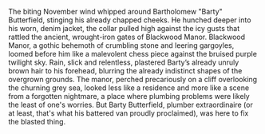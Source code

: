 The biting November wind whipped around Bartholomew "Barty" Butterfield, stinging his already chapped cheeks.  He hunched deeper into his worn, denim jacket, the collar pulled high against the icy gusts that rattled the ancient, wrought-iron gates of Blackwood Manor.  Blackwood Manor, a gothic behemoth of crumbling stone and leering gargoyles, loomed before him like a malevolent chess piece against the bruised purple twilight sky.  Rain, slick and relentless, plastered Barty’s already unruly brown hair to his forehead, blurring the already indistinct shapes of the overgrown grounds.  The manor, perched precariously on a cliff overlooking the churning grey sea, looked less like a residence and more like a scene from a forgotten nightmare, a place where plumbing problems were likely the least of one's worries.  But Barty Butterfield, plumber extraordinaire (or at least, that's what his battered van proudly proclaimed), was here to fix the blasted thing.

